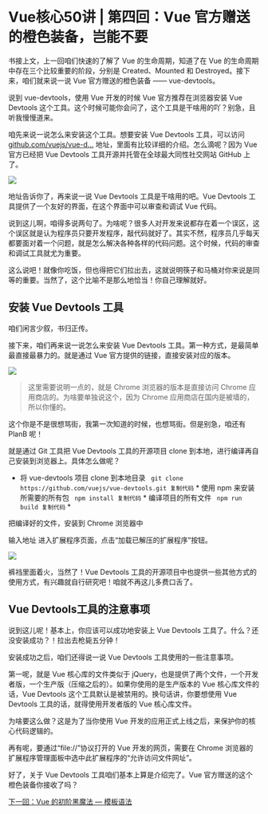 # Vue核心50讲 | 第四回：Vue 官方赠送的橙色装备，岂能不要 #

书接上文，上一回咱们快速的了解了 Vue 的生命周期，知道了在 Vue 的生命周期中存在三个比较重要的阶段，分别是 Created、Mounted 和 Destroyed。接下来，咱们就来说一说 Vue 官方赠送的橙色装备 —— vue-devtools。

说到 vue-devtools，使用 Vue 开发的时候 Vue 官方推荐在浏览器安装 Vue Devtools 这个工具。这个时候可能你会问了，这个工具是干啥用的吖？别急，且听我慢慢道来。

咱先来说一说怎么来安装这个工具。想要安装 Vue Devtools 工具，可以访问 [github.com/vuejs/vue-d…]( https://link.juejin.im?target=https%3A%2F%2Fgithub.com%2Fvuejs%2Fvue-devtools ) 地址，里面有比较详细的介绍。怎么滴呢？因为 Vue 官方已经把 Vue Devtools 工具开源并托管在全球最大同性社交网站 GitHub 上了。

![](https://user-gold-cdn.xitu.io/2019/6/3/16b1defe57011176?imageView2/0/w/1280/h/960/ignore-error/1)

地址告诉你了，再来说一说 Vue Devtools 工具是干啥用的吧。Vue Devtools 工具提供了一个友好的界面，在这个界面中可以审查和调试 Vue 代码。

说到这儿啊，咱得多说两句了。为啥呢？很多人对开发来说都存在着一个误区，这个误区就是认为程序员只要开发程序，敲代码就好了。其实不然，程序员几乎每天都要面对着一个问题，就是怎么解决各种各样的代码问题。这个时候，代码的审查和调试工具就尤为重要。

这么说吧！就像你吃饭，但也得把它们拉出去，这就说明筷子和马桶对你来说是同等的重要。当然了，这个比喻不是那么地恰当！你自己理解就好。

## 安装 Vue Devtools 工具 ##

咱们闲言少叙，书归正传。

接下来，咱们再来说一说怎么来安装 Vue Devtools 工具。第一种方式，是最简单最直接最暴力的。就是通过 Vue 官方提供的链接，直接安装对应的版本。

![](https://user-gold-cdn.xitu.io/2019/6/3/16b1df0658ba0477?imageView2/0/w/1280/h/960/ignore-error/1)

> 
> 
> 
> 这里需要说明一点的，就是 Chrome 浏览器的版本是直接访问 Chrome 应用商店的。为啥要单独说这个，因为 Chrome
> 应用商店在国内是被墙的，所以你懂的。
> 
> 

这个你是不是很想骂街，我第一次知道的时候，也想骂街。但是别急，咱还有 PlanB 呢！

就是通过 Git 工具把 Vue Devtools 工具的开源项目 clone 到本地，进行编译再自己安装到浏览器上。具体怎么做呢？

* 将 vue-devtools 项目 clone 到本地目录
` git clone https://github.com/vuejs/vue-devtools.git 复制代码` * 使用 npm 来安装所需要的所有包
` npm install 复制代码` * 编译项目的所有文件
` npm run build 复制代码` * 

把编译好的文件，安装到 Chrome 浏览器中

输入地址 进入扩展程序页面，点击“加载已解压的扩展程序”按钮。

![](https://user-gold-cdn.xitu.io/2019/6/3/16b1df307a361989?imageView2/0/w/1280/h/960/ignore-error/1)

裤裆里面着火，当然了！Vue Devtools 工具的开源项目中也提供一些其他方式的使用方式，有兴趣就自行研究吧！咱就不再这儿多费口舌了。

## Vue Devtools工具的注意事项 ##

说到这儿呢！基本上，你应该可以成功地安装上 Vue Devtools 工具了。什么？还没安装成功？！拉出去枪毙五分钟！

安装成功之后，咱们还得说一说 Vue Devtools 工具使用的一些注意事项。

第一呢，就是 Vue 核心库的文件类似于 jQuery，也是提供了两个文件，一个开发者版，一个生产版（压缩之后的）。如果你使用的是生产版本的 Vue 核心库文件的话，Vue Devtools 这个工具默认是被禁用的。换句话讲，你要想使用 Vue Devtools 工具的话，就得使用开发者版的 Vue 核心库文件。

为啥要这么做？这是为了当你使用 Vue 开发的应用正式上线之后，来保护你的核心代码逻辑的。

再有呢，要通过“file://”协议打开的 Vue 开发的网页，需要在 Chrome 浏览器的扩展程序管理面板中选中此扩展程序的“允许访问文件网址”。

好了，关于 Vue Devtools 工具咱们基本上算是介绍完了。Vue 官方赠送的这个橙色装备你接收了吗？

[下一回：Vue 的初阶黑魔法 — 模板语法]( https://juejin.im/post/5cf676a76fb9a07ee27b029e )